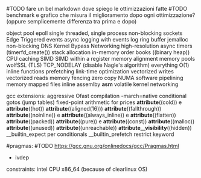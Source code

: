 #TODO fare un bel markdown dove spiego le ottimizzazioni fatte
#TODO benchmark e grafico che misura il miglioramento dopo ogni ottimizzazione? (oppure semplicemente differenza tra prima e dopo)

object pool
epoll
single threaded, single process
non-blocking sockets
Edge Triggered events
async logging with events
log ring buffer
jemalloc
non-blocking DNS
Kernel Bypass Networking
high-resolution async timers (timerfd_create())
stack allocation
in-memory order books ((binary heap))
CPU caching
SIMD
SIMD within a register
memory alignment
memory pools
wolfSSL (TLS)
TCP_NODELAY (disable Nagle's algorithm)
everything O(1)
inline functions
prefetching
link-time optimization
vectorized writes
vectorized reads
memory fencing
zero copy
NUMA
software pipelining
memory mapped files
inline assemlby __asm__ volatile
kernel networking

gcc extensions:
aggressive Ofast compilation
-march=native
conditional gotos (jump tables)
fixed-point arithmetic for prices
__attribute__((cold)) e __attribute__((hot))
__attribute__((aligned(16)))
__attribute__((fallthrough))
__attribute__((noinline)) e __attribute__((always_inline)) e __attribute__((flatten))
__attribute__((packed))
__attribute__((pure)) e __attribute__((const))
__attribute__((malloc))
__attribute__((unused))
__attribute__((unreachable))
__attribute__visibility__((hidden))
__builtin_expect per conditionals
__builtin_prefetch
restrict keyword

#pragmas: #TODO https://gcc.gnu.org/onlinedocs/gcc/Pragmas.html
- ivdep

constraints:
intel CPU x86_64 (because of clearlinux OS)